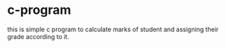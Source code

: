 # c-program
this is simple c program to calculate marks of  student and assigning their grade according to it.
